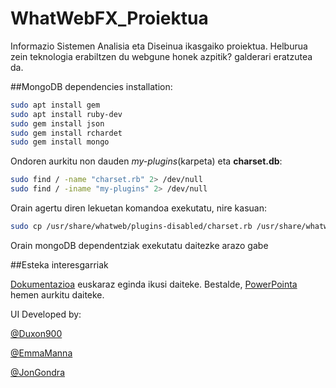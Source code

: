 # WhatWebFX_Proiektua
Informazio Sistemen Analisia eta Diseinua ikasgaiko proiektua. Helburua zein teknologia erabiltzen du webgune honek azpitik? galderari eratzutea da.

##MongoDB dependencies installation:
```bash
sudo apt install gem
sudo apt install ruby-dev
sudo gem install json
sudo gem install rchardet
sudo gem install mongo
```

Ondoren aurkitu non dauden _my-plugins_(karpeta) eta **charset.db**:
```bash
sudo find / -name "charset.rb" 2> /dev/null
sudo find / -iname "my-plugins" 2> /dev/null
```


Orain agertu diren lekuetan komandoa exekutatu, nire kasuan:

```bash
sudo cp /usr/share/whatweb/plugins-disabled/charset.rb /usr/share/whatweb/my-plugins
```

Orain mongoDB dependentziak exekutatu daitezke arazo gabe

##Esteka interesgarriak

[Dokumentazioa](https://segurtasunaduxon.xyz) euskaraz eginda ikusi daiteke.
Bestalde, [PowerPointa](https://www.reddit.com/r/orslokx/comments/kb67tf/efe_vol_2/) hemen aurkitu daiteke.

UI Developed by:

[@Duxon900](https://github.com/Duxon900)

[@EmmaManna](https://github.com/EmmaManna)

[@JonGondra](https://github.com/JonGondra)
